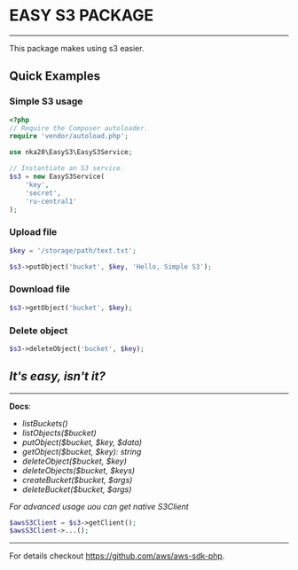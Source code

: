 # EASY S3 PACKAGE

---------------------------------------

This package makes using s3 easier.

## Quick Examples

### Simple S3 usage

```php
<?php
// Require the Composer autoloader.
require 'vendor/autoload.php';

use nka20\EasyS3\EasyS3Service;

// Instantiate an S3 service.
$s3 = new EasyS3Service(
    'key',
    'secret',
    'ru-central1'
);
```

### Upload file

```php
$key = '/storage/path/text.txt';

$s3->putObject('bucket', $key, 'Hello, Simple S3');
```

### Download file

```php
$s3->getObject('bucket', $key);
```

### Delete object

```php
$s3->deleteObject('bucket', $key);
```

## _It's easy, isn't it?_

___

**Docs**:
 * _listBuckets()_
 * _listObjects($bucket)_
 * _putObject($bucket, $key, $data)_
 * _getObject($bucket, $key): string_
 * _deleteObject($bucket, $key)_
 * _deleteObjects($bucket, $keys)_
 * _createBucket($bucket, $args)_
 * _deleteBucket($bucket, $args)_
 
_For advanced usage uou can get native S3Client_
```php
$awsS3Client = $s3->getClient();
$awsS3Client->...();
```

---
For details checkout https://github.com/aws/aws-sdk-php.
